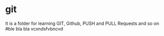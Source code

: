 # git

It is a folder for learning GIT, Github, PUSH and PULL Requests and so on
#ble bla bla
vcxndsfvbncvd
